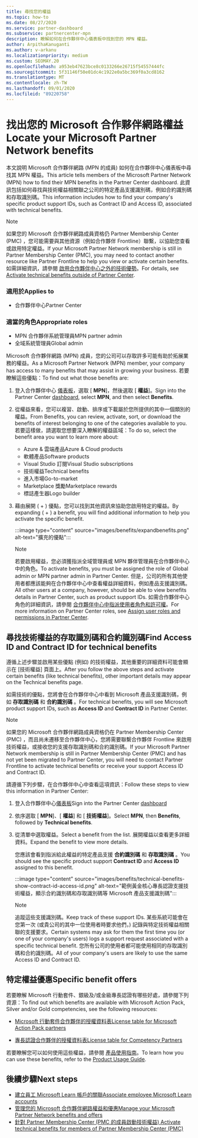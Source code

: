 ```yaml
---
title: 尋找您的權益
ms.topic: how-to
ms.date: 08/27/2020
ms.service: partner-dashboard
ms.subservice: partnercenter-mpn
description: 瞭解如何在合作夥伴中心儀表板中找到您的 MPN 權益。
author: ArpithaKanuganti
ms.author: v-arkanu
ms.localizationpriority: medium
ms.custom: SEOMAY.20
ms.openlocfilehash: a953eb47623bce8c0133266e26715f54557444fc
ms.sourcegitcommit: 5f31146f50e01dc4c1922e0a5bc369f0a3cd8162
ms.translationtype: MT
ms.contentlocale: zh-TW
ms.lasthandoff: 09/01/2020
ms.locfileid: "89220758"
---
```

# <a name="locate-your-microsoft-partner-network-benefits"></a><span data-ttu-id="c5582-103">找出您的 Microsoft 合作夥伴網路權益</span><span class="sxs-lookup"><span data-stu-id="c5582-103">Locate your Microsoft Partner Network benefits</span></span> 

<span data-ttu-id="c5582-104">本文說明 Microsoft 合作夥伴網路 (MPN 的成員) 如何在合作夥伴中心儀表板中尋找其 MPN 權益。</span><span class="sxs-lookup"><span data-stu-id="c5582-104">This article tells members of the Microsoft Partner Network (MPN) how to find their MPN benefits in the Partner Center dashboard.</span></span> <span data-ttu-id="c5582-105">此資訊包括如何尋找與技術權益相關聯之公司的特定產品支援識別碼，例如合約識別碼和存取識別碼。</span><span class="sxs-lookup"><span data-stu-id="c5582-105">This information includes how to find your company's specific product support IDs, such as Contract ID and Access ID, associated with technical benefits.</span></span>

>[!NOTE]
> <span data-ttu-id="c5582-106">如果您的 Microsoft 合作夥伴網路成員資格仍 Partner Membership Center (PMC) ，您可能需要與其他資源（例如合作夥伴 Frontline）聯繫，以協助您查看或啟用特定權益。</span><span class="sxs-lookup"><span data-stu-id="c5582-106">If your Microsoft Partner Network membership is still in Partner Membership Center (PMC), you may need to contact another resource like Partner Frontline to help you view or activate certain benefits.</span></span> <span data-ttu-id="c5582-107">如需詳細資訊，請參閱 [啟用合作夥伴中心之外的技術優勢](partner-membership-center-tech-benefits-activate.md)。</span><span class="sxs-lookup"><span data-stu-id="c5582-107">For details, see [Activate technical benefits outside of Partner Center](partner-membership-center-tech-benefits-activate.md).</span></span>

### <a name="applies-to"></a><span data-ttu-id="c5582-108">適用於</span><span class="sxs-lookup"><span data-stu-id="c5582-108">Applies to</span></span>

- <span data-ttu-id="c5582-109">合作夥伴中心</span><span class="sxs-lookup"><span data-stu-id="c5582-109">Partner Center</span></span>

### <a name="appropriate-roles"></a><span data-ttu-id="c5582-110">適當的角色</span><span class="sxs-lookup"><span data-stu-id="c5582-110">Appropriate roles</span></span>

- <span data-ttu-id="c5582-111">MPN 合作夥伴系統管理員</span><span class="sxs-lookup"><span data-stu-id="c5582-111">MPN partner admin</span></span>
- <span data-ttu-id="c5582-112">全域系統管理員</span><span class="sxs-lookup"><span data-stu-id="c5582-112">Global admin</span></span>

<span data-ttu-id="c5582-113">Microsoft 合作夥伴網路 (MPN) 成員，您的公司可以存取許多可能有助於拓展業務的權益。</span><span class="sxs-lookup"><span data-stu-id="c5582-113">As a Microsoft Partner Network (MPN) member, your company has access to many benefits that may assist in growing your business.</span></span> <span data-ttu-id="c5582-114">若要瞭解這些優點：</span><span class="sxs-lookup"><span data-stu-id="c5582-114">To find out what those benefits are:</span></span>

1. <span data-ttu-id="c5582-115">登入合作夥伴中心 [儀表板](https://partner.microsoft.com/dashboard/home)，選取 [ **MPN**]，然後選取 [ **權益**]。</span><span class="sxs-lookup"><span data-stu-id="c5582-115">Sign into the Partner Center [dashboard](https://partner.microsoft.com/dashboard/home), select **MPN**, and then select **Benefits**.</span></span>

2. <span data-ttu-id="c5582-116">從權益來看，您可以複習、啟動、排序或下載屬於您所提供的其中一個類別的權益。</span><span class="sxs-lookup"><span data-stu-id="c5582-116">From Benefits, you can review, activate, sort, or download the benefits of interest belonging to one of the categories available to you.</span></span> <span data-ttu-id="c5582-117">若要這樣做，請選取您想要深入瞭解的權益區域：</span><span class="sxs-lookup"><span data-stu-id="c5582-117">To do so, select the benefit area you want to learn more about:</span></span>

   - <span data-ttu-id="c5582-118">Azure & 雲端產品</span><span class="sxs-lookup"><span data-stu-id="c5582-118">Azure & Cloud products</span></span>
   - <span data-ttu-id="c5582-119">軟體產品</span><span class="sxs-lookup"><span data-stu-id="c5582-119">Software products</span></span>
   - <span data-ttu-id="c5582-120">Visual Studio 訂閱</span><span class="sxs-lookup"><span data-stu-id="c5582-120">Visual Studio subscriptions</span></span>
   - <span data-ttu-id="c5582-121">技術權益</span><span class="sxs-lookup"><span data-stu-id="c5582-121">Technical benefits</span></span>
   - <span data-ttu-id="c5582-122">進入市場</span><span class="sxs-lookup"><span data-stu-id="c5582-122">Go-to-market</span></span>
   - <span data-ttu-id="c5582-123">Marketplace 獎勵</span><span class="sxs-lookup"><span data-stu-id="c5582-123">Marketplace rewards</span></span>
   - <span data-ttu-id="c5582-124">標誌產生器</span><span class="sxs-lookup"><span data-stu-id="c5582-124">Logo builder</span></span>

3. <span data-ttu-id="c5582-125">藉由展開 ( + ) 優點，您可以找到其他資訊來協助您啟用特定的權益。</span><span class="sxs-lookup"><span data-stu-id="c5582-125">By expanding ( + ) a benefit, you will find additional information to help you activate the specific benefit.</span></span>

   :::image type="content" source="images/benefits/expandbenefits.png" alt-text="擴充的優點":::

   > [!NOTE]
   > <span data-ttu-id="c5582-127">若要啟用權益，您必須獲指派全域管理員或 MPN 夥伴管理員在合作夥伴中心中的角色。</span><span class="sxs-lookup"><span data-stu-id="c5582-127">To activate benefits, you must be assigned the role of Global admin or MPN partner admin in Partner Center.</span></span> <span data-ttu-id="c5582-128">但是，公司的所有其他使用者都應該能夠在合作夥伴中心中查看權益詳細資料，例如產品支援識別碼。</span><span class="sxs-lookup"><span data-stu-id="c5582-128">All other users at a company, however, should be able to view benefits details in Partner Center, such as product support IDs.</span></span> <span data-ttu-id="c5582-129">如需合作夥伴中心角色的詳細資訊，請參閱 [合作夥伴中心中指派使用者角色和許可權](permissions-overview.md)。</span><span class="sxs-lookup"><span data-stu-id="c5582-129">For more information on Partner Center roles, see [Assign user roles and permissions in Partner Center](permissions-overview.md).</span></span>

## <a name="find-access-id-and-contract-id-for-technical-benefits"></a><span data-ttu-id="c5582-130">尋找技術權益的存取識別碼和合約識別碼</span><span class="sxs-lookup"><span data-stu-id="c5582-130">Find Access ID and Contract ID for technical benefits</span></span>

<span data-ttu-id="c5582-131">遵循上述步驟並啟用某些優點 (例如) 的技術權益，其他重要的詳細資料可能會顯示在 [技術權益] 頁面上。</span><span class="sxs-lookup"><span data-stu-id="c5582-131">After you follow the above steps and activate certain benefits (like technical benefits), other important details may appear on the Technical benefits page.</span></span>

<span data-ttu-id="c5582-132">如需技術的優點，您將會在合作夥伴中心中看到 Microsoft 產品支援識別碼，例如 **存取識別碼** 和 **合約識別碼** 。</span><span class="sxs-lookup"><span data-stu-id="c5582-132">For technical benefits, you will see Microsoft product support IDs, such as **Access ID** and **Contract ID** in Partner Center.</span></span>

>[!NOTE]
> <span data-ttu-id="c5582-133">如果您的 Microsoft 合作夥伴網路成員資格仍在 Partner Membership Center (PMC) ，而且尚未遷移至合作夥伴中心，您將需要聯繫合作夥伴 Frontline 來啟用技術權益，或接收您的支援存取識別碼和合約識別碼。</span><span class="sxs-lookup"><span data-stu-id="c5582-133">If your Microsoft Partner Network membership is still in Partner Membership Center (PMC) and has not yet been migrated to Partner Center, you will need to contact Partner Frontline to activate technical benefits or receive your support Access ID and Contract ID.</span></span>

 <span data-ttu-id="c5582-134">請遵循下列步驟，在合作夥伴中心中查看這項資訊：</span><span class="sxs-lookup"><span data-stu-id="c5582-134">Follow these steps to view this information in Partner Center:</span></span>

1. <span data-ttu-id="c5582-135">登入合作夥伴中心[儀表板](https://partner.microsoft.com/dashboard/home)</span><span class="sxs-lookup"><span data-stu-id="c5582-135">Sign into the Partner Center [dashboard](https://partner.microsoft.com/dashboard/home)</span></span>

2. <span data-ttu-id="c5582-136">依序選取 [ **MPN**]、[ **權益**] 和 [ **技術權益**]。</span><span class="sxs-lookup"><span data-stu-id="c5582-136">Select **MPN**, then **Benefits**, followed by **Technical benefits**.</span></span>

3. <span data-ttu-id="c5582-137">從清單中選取權益。</span><span class="sxs-lookup"><span data-stu-id="c5582-137">Select a benefit from the list.</span></span> <span data-ttu-id="c5582-138">展開權益以查看更多詳細資料。</span><span class="sxs-lookup"><span data-stu-id="c5582-138">Expand the benefit to view more details.</span></span> 

   <span data-ttu-id="c5582-139">您應該會看到指派給此權益的特定產品支援 **合約識別碼** 和 **存取識別碼** 。</span><span class="sxs-lookup"><span data-stu-id="c5582-139">You should see the specific product support **Contract ID** and **Access ID** assigned to this benefit.</span></span>  

   :::image type="content" source="images/benefits/technical-benefits-show-contract-id-access-id.png" alt-text="範例黃金核心專長認證支援技術權益，顯示合約識別碼和存取識別碼等 Microsoft 產品支援識別碼":::

   > [!NOTE]
   > <span data-ttu-id="c5582-141">追蹤這些支援識別碼。</span><span class="sxs-lookup"><span data-stu-id="c5582-141">Keep track of these support IDs.</span></span> <span data-ttu-id="c5582-142">某些系統可能會在您第一次 (或貴公司的其中一位使用者時要求他們，) 記錄與特定技術權益相關聯的支援要求。</span><span class="sxs-lookup"><span data-stu-id="c5582-142">Certain systems may ask for them the first time you (or one of your company's users) logs a support request associated with a specific technical benefit.</span></span> <span data-ttu-id="c5582-143">您所有公司的使用者都可能使用相同的存取識別碼和合約識別碼。</span><span class="sxs-lookup"><span data-stu-id="c5582-143">All of your company's users are likely to use the same Access ID and Contract ID.</span></span>

## <a name="specific-benefit-offers"></a><span data-ttu-id="c5582-144">特定權益優惠</span><span class="sxs-lookup"><span data-stu-id="c5582-144">Specific benefit offers</span></span>

<span data-ttu-id="c5582-145">若要瞭解 Microsoft 行動套件、銀級及/或金級專長認證有哪些好處，請參閱下列資源：</span><span class="sxs-lookup"><span data-stu-id="c5582-145">To find out which benefits are available with Microsoft Action Pack, Silver and/or Gold competencies, see the following resources:</span></span>

- [<span data-ttu-id="c5582-146">Microsoft 行動套件合作夥伴的授權資料表</span><span class="sxs-lookup"><span data-stu-id="c5582-146">License table for Microsoft Action Pack partners</span></span>](https://assetsprod.microsoft.com/mpn/MPN-MAPS-Software-IUR-License-Table.xlsx)

- [<span data-ttu-id="c5582-147">專長認證合作夥伴的授權資料表</span><span class="sxs-lookup"><span data-stu-id="c5582-147">License table for Competency Partners</span></span>](https://assetsprod.microsoft.com/mpn-maps-software-iur-competency-license-table.docx)

<span data-ttu-id="c5582-148">若要瞭解您可以如何使用這些權益，請參閱 [產品使用指南](https://assets.microsoft.com/MPN-MAPS-Product-Usage-Guide.pdf)。</span><span class="sxs-lookup"><span data-stu-id="c5582-148">To learn how you can use these benefits,  refer to the [Product Usage Guide](https://assets.microsoft.com/MPN-MAPS-Product-Usage-Guide.pdf).</span></span>

## <a name="next-steps"></a><span data-ttu-id="c5582-149">後續步驟</span><span class="sxs-lookup"><span data-stu-id="c5582-149">Next steps</span></span>

- [<span data-ttu-id="c5582-150">建立員工 Microsoft Learn 帳戶的關聯</span><span class="sxs-lookup"><span data-stu-id="c5582-150">Associate employee Microsoft Learn accounts</span></span>](ms-learn-associate.md)
- [<span data-ttu-id="c5582-151">管理您的 Microsoft 合作夥伴網路權益和優惠</span><span class="sxs-lookup"><span data-stu-id="c5582-151">Manage your Microsoft Partner Network benefits and offers</span></span>](manage-your-partner-network-benefits.md)
- [<span data-ttu-id="c5582-152">針對 Partner Membership Center (PMC 的成員啟動技術權益) </span><span class="sxs-lookup"><span data-stu-id="c5582-152">Activate technical benefits for members of Partner Membership Center (PMC)</span></span>](partner-membership-center-tech-benefits-activate.md)